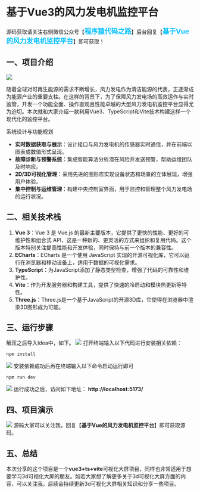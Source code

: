 # 基于Vue3的风力发电机监控平台

源码获取请关注右侧微信公众号【<span style="font-weight: bold;text-align:left;font-size: 18px;color:#00bfff">程序猿代码之路</span>】后台回复【<span style="font-weight: bold;text-align:left;font-size: 18px;color:#00bfff">基于Vue的风力发电机监控平台</span>】即可获取！

## 一、项目介绍
![](https://cdn.nlark.com/yuque/0/2024/webp/12522758/1713004454840-99ced498-7651-4681-9be9-372a0033178c.webp#averageHue=%23142d35&clientId=uaf49c402-852e-4&from=paste&id=OpjRM&originHeight=608&originWidth=1080&originalType=url&ratio=1.25&rotation=0&showTitle=false&status=done&style=none&taskId=u05c705d2-e536-45e1-85dc-122e4968f4a&title=)

随着全球对可再生能源的需求不断增长，风力发电作为清洁能源的代表，正逐渐成为能源产业的重要支柱。在这样的背景下，为了保障风力发电场的高效运作与实时监管，开发一个功能全面、操作直观且性能卓越的大型风力发电机监控平台显得尤为迫切。本次就和大家介绍一款利用Vue3、TypeScript和Vite技术构建这样一个现代化的监控平台。

系统设计与功能规划

- **实时数据获取与展示**：设计接口与风力发电机的传感器实时通信，并在前端以图表或数值形式呈现。
- **故障诊断与预警系统**：集成智能算法分析潜在风险并发送预警，帮助运维团队及时响应。
- **2D/3D可视化管理**：采用先进的图形库实现设备状态和场景的立体展现，增强用户体验。
- **集中控制与运维管理**：构建中央控制室界面，用于监控和管理整个风力发电场的运行状况。
## **二、相关技术栈**
1. **Vue 3**：Vue 3 是 Vue.js 的最新主要版本，它提供了更快的性能、更好的可维护性和组合式 API，这是一种新的、更灵活的方式来组织和复用代码。这个版本特别关注提高性能和开发体验，同时保持与前一个版本的兼容性。
2. **ECharts**：ECharts 是一个使用 JavaScript 实现的开源可视化库，它可以运行在浏览器和移动设备上，适用于数据的可视化需求。
3. **TypeScript**：为JavaScript添加了静态类型检查，增强了代码的可靠性和维护性。
4. **Vite**：作为开发服务器和构建工具，提供了快速的冷启动和模块热更新等特性。
5. **Three.js**：Three.js是一个基于JavaScript的开源3D库，它使得在浏览器中渲染3D图形成为可能。
## **三、运行步骤**
解压之后导入Idea中，如下。
![](https://cdn.nlark.com/yuque/0/2024/webp/12522758/1713004454853-e9393375-4ce1-4d0e-9e88-29d21a210b97.webp#averageHue=%23d9e5e1&clientId=uaf49c402-852e-4&from=paste&id=ub0274751&originHeight=551&originWidth=1080&originalType=url&ratio=1.25&rotation=0&showTitle=false&status=done&style=none&taskId=u58274937-658f-4015-a230-3fe470cb2d7&title=)
打开终端输入以下代码进行安装相关依赖：
```
npm install
```
![](https://cdn.nlark.com/yuque/0/2024/webp/12522758/1713004454782-3a5182f7-0539-4eff-8359-d12ce64e23cd.webp#averageHue=%23dde7e5&clientId=uaf49c402-852e-4&from=paste&id=u7349ad26&originHeight=567&originWidth=1080&originalType=url&ratio=1.25&rotation=0&showTitle=false&status=done&style=none&taskId=u935523fc-8072-4e1c-81b2-4804dbbd956&title=)
安装依赖成功后再在终端输入以下命令启动运行即可
```
npm run dev
```
![](https://cdn.nlark.com/yuque/0/2024/webp/12522758/1713004454744-1517f8f7-4099-4880-94a2-d2ab3bf23328.webp#averageHue=%23d9e5e1&clientId=uaf49c402-852e-4&from=paste&id=u62090678&originHeight=548&originWidth=1080&originalType=url&ratio=1.25&rotation=0&showTitle=false&status=done&style=none&taskId=u82bf6fef-994c-4a01-ab4b-718610bc24f&title=)
运行成功之后，访问如下地址：
**http://localhost:5173/**
## **四、项目演示**
![](https://cdn.nlark.com/yuque/0/2024/webp/12522758/1713004454840-99ced498-7651-4681-9be9-372a0033178c.webp#averageHue=%23142d35&clientId=uaf49c402-852e-4&from=paste&id=u957511a9&originHeight=608&originWidth=1080&originalType=url&ratio=1.25&rotation=0&showTitle=false&status=done&style=none&taskId=u05c705d2-e536-45e1-85dc-122e4968f4a&title=)
源码大家可以关注我，回复【**基于Vue的风力发电机监控平台**】即可获取源码。
## **五、总结**
本次分享的这个项目是一个**vue3+ts+vite**可视化大屏项目，同样也非常适用于想要学习3d可视化大屏的朋友。如若大家想了解更多关于3d可视化大屏方面的内容，可以关注我，后续会持续更新3d可视化大屏相关知识和分享一些项目。
